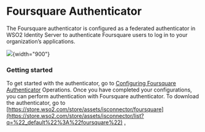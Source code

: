# Foursquare Authenticator

The Foursquare authenticator is configured as a federated authenticator
in WSO2 Identity Server to authenticate Foursquare users to log in to
your organization’s applications.

![](attachments/49088036/76746198.png){width="900"}  

### Getting started

To get started with the authenticator, go to [Configuring Foursquare
Authenticator](https://docs.wso2.com/display/ISCONNECTORS/Configuring+Foursquare+Authenticator)
Operations. Once you have completed your configurations, you can perform
authentication with Foursquare authenticator. To download the
authenticator, go to
[https://store.wso2.com/store/assets/isconnector/foursquare](https://store.wso2.com/store/assets/isconnector/list?q=%22_default%22%3A%22foursquare%22)
[.](https://store.wso2.com/store/assets/isconnector/72c58847-0588-44f1-b356-58f9c19e9ce9)
